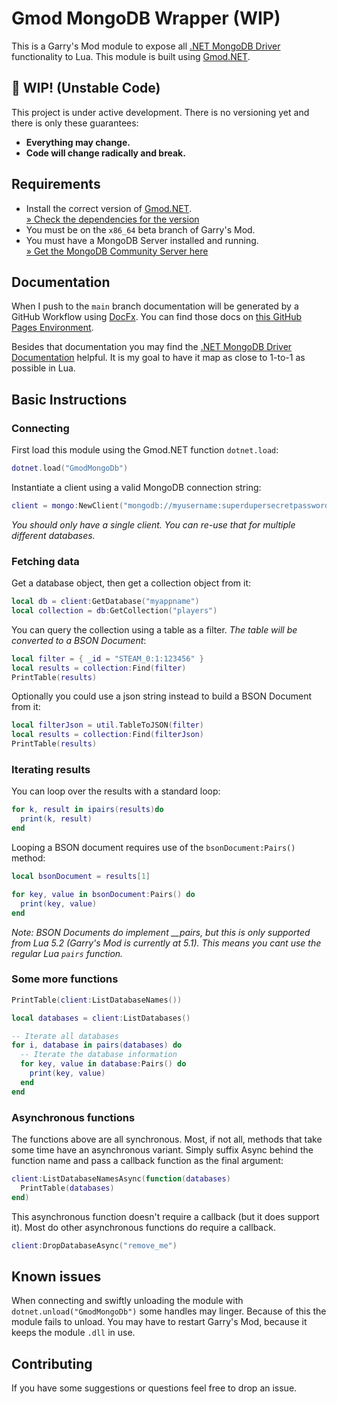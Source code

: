 # Gmod MongoDB Wrapper (WIP)

This is a Garry's Mod module to expose all [.NET MongoDB Driver](https://docs.mongodb.com/drivers/csharp/) functionality to Lua. This module is built using [Gmod.NET](https://github.com/GmodNET/GmodDotNet).

## 🚧 WIP! (Unstable Code)
This project is under active development. There is no versioning yet and there is only these guarantees:
* **Everything may change.**
* **Code will change radically and break.**

## Requirements

* Install the correct version of [Gmod.NET](https://github.com/GmodNET/GmodDotNet).    
    [&raquo; Check the dependencies for the version](https://github.com/luttje/gmod-net-mongodb/network/dependencies)
* You must be on the `x86_64` beta branch of Garry's Mod.
* You must have a MongoDB Server installed and running.    
    [&raquo; Get the MongoDB Community Server here](https://www.mongodb.com/try/download/community)

## Documentation

When I push to the `main` branch documentation will be generated by a GitHub Workflow using [DocFx](https://dotnet.github.io/docfx/). You can find those docs on [this GitHub Pages Environment](https://luttje.github.io/gmod-net-mongodb/).

Besides that documentation you may find the [.NET MongoDB Driver Documentation](https://mongodb.github.io/mongo-csharp-driver/2.12/reference/) helpful. It is my goal to have it map as close to 1-to-1 as possible in Lua.

## Basic Instructions

### Connecting
First load this module using the Gmod&period;NET function `dotnet.load`:
```lua
dotnet.load("GmodMongoDb")
```

Instantiate a client using a valid MongoDB connection string:
```lua
client = mongo:NewClient("mongodb://myusername:superdupersecretpassword@127.0.0.1:27017/myappname?retryWrites=true&w=majority")
```
*You should only have a single client. You can re-use that for multiple different databases.*

### Fetching data
Get a database object, then get a collection object from it:
```lua
local db = client:GetDatabase("myappname")
local collection = db:GetCollection("players")
```

You can query the collection using a table as a filter. *The table will be converted to a BSON Document*:
```lua
local filter = { _id = "STEAM_0:1:123456" }
local results = collection:Find(filter)
PrintTable(results)
```

Optionally you could use a json string instead to build a BSON Document from it:
```lua
local filterJson = util.TableToJSON(filter)
local results = collection:Find(filterJson)
PrintTable(results)
```

### Iterating results
You can loop over the results with a standard loop:
```lua
for k, result in ipairs(results)do
  print(k, result)
end
```

Looping a BSON document requires use of the `bsonDocument:Pairs()` method:
```lua
local bsonDocument = results[1]

for key, value in bsonDocument:Pairs() do
  print(key, value)
end
```
*Note: BSON Documents do implement __pairs, but this is only supported from Lua 5.2 (Garry's Mod is currently at 5.1). This means you cant use the regular Lua `pairs` function.*

### Some more functions
```lua
PrintTable(client:ListDatabaseNames())
```

```lua
local databases = client:ListDatabases()

-- Iterate all databases
for i, database in pairs(databases) do
  -- Iterate the database information
  for key, value in database:Pairs() do
    print(key, value)
  end
end
```

### Asynchronous functions
The functions above are all synchronous. Most, if not all, methods that take some time have an asynchronous variant. Simply suffix Async behind the function name and pass a callback function as the final argument:
```lua
client:ListDatabaseNamesAsync(function(databases)
  PrintTable(databases)
end)
```

This asynchronous function doesn't require a callback (but it does support it). Most do other  asynchronous functions do require a callback.
```lua
client:DropDatabaseAsync("remove_me")
```

## Known issues

When connecting and swiftly unloading the module with `dotnet.unload("GmodMongoDb")` some handles may linger. Because of this the module fails to unload. You may have to restart Garry's Mod, because it keeps the module `.dll` in use.

## Contributing

If you have some suggestions or questions feel free to drop an issue.
